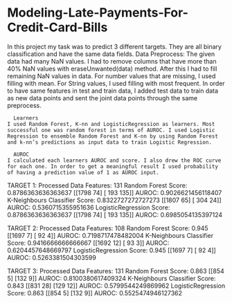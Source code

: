 # Modeling-Late-Payments-For-Credit-Card-Bills

In this project my task was to predict 3 different targets. They are all binary classification and have the same data fields. 
Data Preprocess:
The given data had many NaN values. I had to remove columns that have more than 40% NaN values with eraseUnwanted(data) method. After this I had to fill remaining NaN values in data. For number values that are missing, I used filling with mean. For String values, I used filling with most frequent. In order to have same features in test and train data, I added test data to train data as new data points and sent the joint data points through the same preprocess.

      Learners
	I used Random Forest, K-nn and LogisticRegression as learners. Most successful one was random forest in terms of AUROC. I used Logistic Regression to ensemble Random Forest and K-nn by using Random Forest and k-nn’s predictions as input data to train Logistic Regression. 

      AUROC
	I calculated each learners AUROC and score. I also drew the ROC curve for each one. In order to get a meaningful result I used probability of having a prediction value of 1 as AUROC input.


TARGET 1:
Processed Data Features: 131
Random Forest
Score:  0.8786363636363637
[[1798   74]
[ 193  135]]
AUROC:  0.9026621456118407
K-Neighbours Classifier
Score:  0.8322727272727273
[[1807   65]
[ 304   24]]
AUROC:  0.5360715355951636
LogisticRegression
Score:  0.8786363636363637
[[1798   74]
[ 193  135]]
AUROC:  0.6985054135397124

TARGET 2:
Processed Data Features: 108
Random Forest
Score:  0.945
[[1697    7]
[  92    4]]
AUROC:  0.7198717478482004
K-Neighbours Classifier
Score:  0.9416666666666667
[[1692   12]
[  93    3]]
AUROC:  0.6204457648669797
LogisticRegression
Score:  0.945
[[1697    7]
[  92    4]]
AUROC:  0.5263381504303599

TARGET 3:
Processed Data Features: 131
Random Forest Score:
0.863
[[854   5]
[132   9]]
AUROC:  0.8100380617409324
K-Neighbours Classifier
Score:  0.843
[[831  28]
[129  12]]
AUROC:  0.5799544249869962
LogisticRegression
Score:  0.863
[[854   5]
[132   9]]
AUROC:  0.5525474946127362
